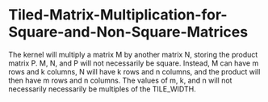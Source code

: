 Tiled-Matrix-Multiplication-for-Square-and-Non-Square-Matrices
==============================================================

The kernel will multiply a matrix M by another matrix N, storing the product matrix P.  M, N, and P will not necessarily be square. Instead, M can have m rows and k columns, N will have k rows and n columns, and the product will then have m rows and n columns. The values of m, k, and n will not necessarily necessarily be multiples of the TILE_WIDTH.
